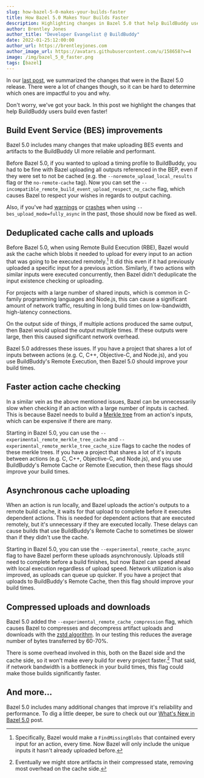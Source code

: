 ```yaml
---
slug: how-bazel-5-0-makes-your-builds-faster
title: How Bazel 5.0 Makes Your Builds Faster
description: Highlighting changes in Bazel 5.0 that help BuildBuddy users build even faster!
author: Brentley Jones
author_title: "Developer Evangelist @ BuildBuddy"
date: 2022-01-25:12:00:00
author_url: https://brentleyjones.com
author_image_url: https://avatars.githubusercontent.com/u/158658?v=4
image: /img/bazel_5_0_faster.png
tags: [bazel]
---
```


In our [last post][bazel_5_0],
we summarized the changes that were in the Bazel 5.0 release.
There were a lot of changes though,
so it can be hard to determine which ones are impactful to you and why.

Don't worry, we've got your back.
In this post we highlight the changes that help BuildBuddy users build even faster!

[bazel_5_0]: whats-new-in-bazel-5-0.md

<!-- truncate -->

## Build Event Service (BES) improvements

Bazel 5.0 includes many changes that make uploading BES events and artifacts to the BuildBuddy UI more reliable and performant.

Before Bazel 5.0,
if you wanted to upload a timing profile to BuildBuddy,
you had to be fine with Bazel uploading all outputs referenced in the BEP,
even if they were set to not be cached
(e.g. the `--noremote_upload_local_results` flag or the `no-remote-cache` tag).
Now you can set the `--incompatible_remote_build_event_upload_respect_no_cache` flag,
which causes Bazel to respect your wishes in regards to output caching.

Also,
if you've had [warnings][bes_upload_mode_warnings] or [crashes][bes_upload_mode_crashes] when using `--bes_upload_mode=fully_async` in the past,
those should now be fixed as well.

[bes_upload_mode_crashes]: https://github.com/bazelbuild/bazel/issues/11408
[bes_upload_mode_warnings]: https://github.com/bazelbuild/bazel/issues/11392

## Deduplicated cache calls and uploads

Before Bazel 5.0,
when using Remote Build Execution (RBE),
Bazel would ask the cache which blobs it needed to upload for every input to an action that was going to be executed remotely.[^1]
It did this even if it had previously uploaded a specific input for a previous action.
Similarly,
if two actions with similar inputs were executed concurrently,
then Bazel didn't deduplicate the input existence checking or uploading.

For projects with a large number of shared inputs,
which is common in C-family programming languages and Node.js,
this can cause a significant amount of network traffic,
resulting in long build times on low-bandwidth, high-latency connections.

On the output side of things,
if multiple actions produced the same output,
then Bazel would upload the output multiple times.
If these outputs were large,
then this caused significant network overhead.

Bazel 5.0 addresses these issues.
If you have a project that shares a lot of inputs between actions
(e.g. C, C++, Objective-C, and Node.js),
and you use BuildBuddy's Remote Execution,
then Bazel 5.0 should improve your build times.

[^1]:
    Specifically,
    Bazel would make a `FindMissingBlobs` that contained every input for an action,
    every time.
    Now Bazel will only include the unique inputs it hasn't already uploaded before.

## Faster action cache checking

In a similar vein as the above mentioned issues,
Bazel can be unnecessarily slow when checking if an action with a large number of inputs is cached.
This is because Bazel needs to build a [Merkle tree][merkle_tree] from an action's inputs,
which can be expensive if there are many.

Starting in Bazel 5.0,
you can use the `--experimental_remote_merkle_tree_cache` and `--experimental_remote_merkle_tree_cache_size` flags to cache the nodes of these merkle trees.
If you have a project that shares a lot of it's inputs between actions
(e.g. C, C++, Objective-C, and Node.js),
and you use BuildBuddy's Remote Cache or Remote Execution,
then these flags should improve your build times.

[merkle_tree]: https://en.wikipedia.org/wiki/Merkle_tree

## Asynchronous cache uploading

When an action is run locally,
and Bazel uploads the action's outputs to a remote build cache,
it waits for that upload to complete before it executes dependent actions.
This is needed for dependent actions that are executed remotely,
but it's unnecessary if they are executed locally.
These delays can cause builds that use BuildBuddy's Remote Cache to sometimes be slower than if they didn't use the cache.

Starting in Bazel 5.0,
you can use the `--experimental_remote_cache_async` flag to have Bazel perform these uploads asynchronously.
Uploads still need to complete before a build finishes,
but now Bazel can speed ahead with local execution regardless of upload speed.
Network utilization is also improved,
as uploads can queue up quicker.
If you have a project that uploads to BuildBuddy's Remote Cache,
then this flag should improve your build times.

## Compressed uploads and downloads

Bazel 5.0 added the `--experimental_remote_cache_compression` flag,
which causes Bazel to compresses and decompress artifact uploads and downloads with the [zstd algorithm][zstd].
In our testing this reduces the average number of bytes transferred by 60-70%.

There is some overhead involved in this,
both on the Bazel side and the cache side,
so it won't make every build for every project faster.[^2]
That said,
if network bandwidth is a bottleneck in your build times,
this flag could make those builds significantly faster.

[zstd]: https://en.wikipedia.org/wiki/Zstandard

[^2]:
    Eventually we might store artifacts in their compressed state,
    removing most overhead on the cache side.

## And more...

Bazel 5.0 includes many additional changes that improve it's reliability and performance.
To dig a little deeper,
be sure to check out our [What's New in Bazel 5.0][bazel_5_0] post.
